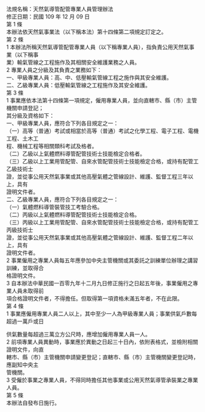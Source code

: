法規名稱：天然氣導管配管專業人員管理辦法  
修正日期：民國 109 年 12 月 09 日  
第 1 條  
本辦法依天然氣事業法（以下稱本法）第十四條第二項規定訂定之。  
第 2 條  
1 本辦法所稱天然氣導管配管專業人員（以下稱專業人員），指負責公用天然氣事業（以下稱事  
業）輸氣管線之工程施作及其相關安全維護業務之人員。  
2 專業人員之分級及其負責之業務如下：  
一、甲級專業人員：高、中、低壓輸氣管線工程之施作與其安全維護。  
二、乙級專業人員：低壓輸氣管線之工程施作及其安全維護。  
第 3 條  
1 事業應依本法第十四條第一項規定，僱用專業人員，並向直轄市、縣（市）主管機關申請登記；  
其分級及資格如下：  
一、甲級專業人員，應符合下列各目規定之一：  
（一）高等（普通）考試或相當於高等（普通）考試之化學工程、電子工程、電機工程、土木工  
程、機械工程等相關類科考試及格者。  
（二）乙級以上氣體燃料導管配管技術士技能檢定合格者。  
（三）乙級以上工業用管配管、自來水管配管技術士技能檢定合格，或持有配管工乙級技術士  
證，並從事公用天然氣事業或其他高壓氣體之管線設計、維護、監督工程三年以上，具有  
證明文件者。  
二、乙級專業人員，應符合下列各目規定之一：  
（一）氣體燃料導管裝管技工考驗合格。  
（二）丙級以上氣體燃料導管配管技術士技能檢定合格。  
（三）丙級以上工業用管配管、自來水管配管技術士技能檢定合格，或持有配管工丙級技術士  
證，並從事公用天然氣事業或其他高壓氣體之管線設計、維護、監督工程二年以上，具有  
證明文件者。  
2 事業僱用之專業人員每五年應參加中央主管機關或其委託之訓練單位辦理之講習訓練，並取得合  
格證明文件。  
3 自本辦法中華民國一百零九年十二月九日修正施行之日起五年後，事業僱用之專業人員未取得前  
項合格證明文件者，不得擔任。但取得第一項資格未滿五年者，不在此限。  
第 4 條  
1 事業應僱用專業人員二人以上，其中至少一人為甲級專業人員；事業供氣戶數每超過一萬戶或日  


供氣數量每超過三萬立方公尺時，應增加僱用專業人員一人。  
2 前項專業人員異動時，事業應於異動之日起三十日內，依附表格式，並檢附相關證明文件，向直  
轄市、縣（市）主管機關申請變更登記；直轄市、縣（市）主管機關變更登記時，應副知中央主  
管機關。  
3 受僱於事業之專業人員，不得同時擔任其他事業或公用天然氣導管承裝業之專業人員。  
第 5 條  
本辦法自發布日施行。  


